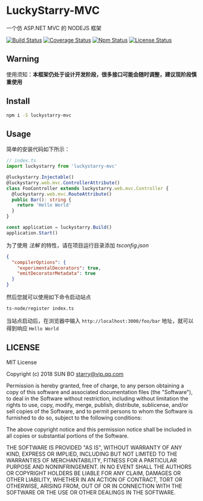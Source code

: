 # LuckyStarry-MVC

一个仿 ASP.NET MVC 的 NODEJS 框架

[![Build Status](https://www.travis-ci.org/LuckyStarry/luckystarry-mvc.svg)](https://www.travis-ci.org/LuckyStarry/luckystarry-mvc)
[![Coverage Status](https://coveralls.io/repos/github/LuckyStarry/luckystarry-mvc/badge.svg)](https://coveralls.io/github/LuckyStarry/luckystarry-mvc)
[![Npm Status](https://img.shields.io/npm/v/luckystarry-mvc.svg)](https://www.npmjs.com/package/luckystarry-mvc)
[![License Status](https://img.shields.io/badge/License-MIT-brightgreen.svg)](https://raw.githubusercontent.com/LuckyStarry/luckystarry-mvc/master/LICENSE)

## Warning

使用须知：**本框架仍处于设计开发阶段，很多接口可能会随时调整，建议现阶段慎重使用**

## Install

```bash
npm i -S luckystarry-mvc
```

## Usage

简单的安装代码如下所示：

```typescript
// index.ts
import luckystarry from 'luckystarry-mvc'

@luckystarry.Injectable()
@luckystarry.web.mvc.ControllerAttribute()
class FooController extends luckystarry.web.mvc.Controller {
  @luckystarry.web.mvc.RouteAttribute()
  public Bar(): string {
    return 'Hello World'
  }
}

const application = luckystarry.Build()
application.Start()
```

为了使用 _注解_ 的特性，请在项目运行目录添加 _tsconfig.json_

```json
{
  "compilerOptions": {
    "experimentalDecorators": true,
    "emitDecoratorMetadata": true
  }
}
```

然后您就可以使用如下命令启动站点

```bash
ts-node/register index.ts
```

当站点启动后，在浏览器中输入 `http://localhost:3000/foo/bar` 地址，就可以得到响应 `Hello World`

## LICENSE

MIT License

Copyright (c) 2018 SUN BO <starry@vip.qq.com>

Permission is hereby granted, free of charge, to any person obtaining a copy
of this software and associated documentation files (the "Software"), to deal
in the Software without restriction, including without limitation the rights
to use, copy, modify, merge, publish, distribute, sublicense, and/or sell
copies of the Software, and to permit persons to whom the Software is
furnished to do so, subject to the following conditions:

The above copyright notice and this permission notice shall be included in all
copies or substantial portions of the Software.

THE SOFTWARE IS PROVIDED "AS IS", WITHOUT WARRANTY OF ANY KIND, EXPRESS OR
IMPLIED, INCLUDING BUT NOT LIMITED TO THE WARRANTIES OF MERCHANTABILITY,
FITNESS FOR A PARTICULAR PURPOSE AND NONINFRINGEMENT. IN NO EVENT SHALL THE
AUTHORS OR COPYRIGHT HOLDERS BE LIABLE FOR ANY CLAIM, DAMAGES OR OTHER
LIABILITY, WHETHER IN AN ACTION OF CONTRACT, TORT OR OTHERWISE, ARISING FROM,
OUT OF OR IN CONNECTION WITH THE SOFTWARE OR THE USE OR OTHER DEALINGS IN THE
SOFTWARE.
